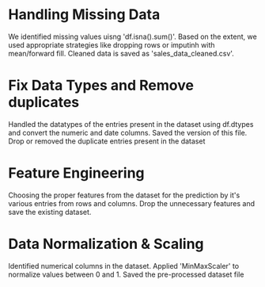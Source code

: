 # Handling Missing Data

We identified missing values uisng 'df.isna().sum()'. Based on the extent, we used appropriate strategies like dropping rows or imputinh with mean/forward fill. Cleaned data is saved as  'sales_data_cleaned.csv'.

# Fix Data Types and Remove duplicates

Handled the datatypes of the entries present in the dataset using df.dtypes and convert the numeric and date columns. Saved the version of this file. Drop or removed the duplicate entries present in the dataset

# Feature Engineering

Choosing the proper features from the dataset for the prediction by it's various entries from rows and columns. Drop the unnecessary features and save the existing dataset. 

# Data Normalization & Scaling

Identified numerical columns in the dataset. Applied 'MinMaxScaler' to normalize values between 0 and 1. Saved the pre-processed dataset file

